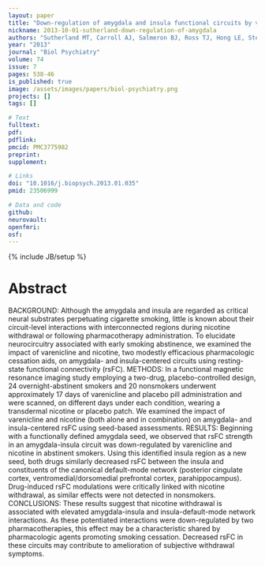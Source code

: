 ```yaml
---
layout: paper
title: "Down-regulation of amygdala and insula functional circuits by varenicline and nicotine in abstinent cigarette smokers."
nickname: 2013-10-01-sutherland-down-regulation-of-amygdala
authors: "Sutherland MT, Carroll AJ, Salmeron BJ, Ross TJ, Hong LE, Stein EA"
year: "2013"
journal: "Biol Psychiatry"
volume: 74
issue: 7
pages: 538-46
is_published: true
image: /assets/images/papers/biol-psychiatry.png
projects: []
tags: []

# Text
fulltext:
pdf:
pdflink:
pmcid: PMC3775982
preprint:
supplement:

# Links
doi: "10.1016/j.biopsych.2013.01.035"
pmid: 23506999

# Data and code
github:
neurovault:
openfmri:
osf:
---
```

{% include JB/setup %}

# Abstract

BACKGROUND: Although the amygdala and insula are regarded as critical neural substrates perpetuating cigarette smoking, little is known about their circuit-level interactions with interconnected regions during nicotine withdrawal or following pharmacotherapy administration. To elucidate neurocircuitry associated with early smoking abstinence, we examined the impact of varenicline and nicotine, two modestly efficacious pharmacologic cessation aids, on amygdala- and insula-centered circuits using resting-state functional connectivity (rsFC). METHODS: In a functional magnetic resonance imaging study employing a two-drug, placebo-controlled design, 24 overnight-abstinent smokers and 20 nonsmokers underwent approximately 17 days of varenicline and placebo pill administration and were scanned, on different days under each condition, wearing a transdermal nicotine or placebo patch. We examined the impact of varenicline and nicotine (both alone and in combination) on amygdala- and insula-centered rsFC using seed-based assessments. RESULTS: Beginning with a functionally defined amygdala seed, we observed that rsFC strength in an amygdala-insula circuit was down-regulated by varenicline and nicotine in abstinent smokers. Using this identified insula region as a new seed, both drugs similarly decreased rsFC between the insula and constituents of the canonical default-mode network (posterior cingulate cortex, ventromedial/dorsomedial prefrontal cortex, parahippocampus). Drug-induced rsFC modulations were critically linked with nicotine withdrawal, as similar effects were not detected in nonsmokers. CONCLUSIONS: These results suggest that nicotine withdrawal is associated with elevated amygdala-insula and insula-default-mode network interactions. As these potentiated interactions were down-regulated by two pharmacotherapies, this effect may be a characteristic shared by pharmacologic agents promoting smoking cessation. Decreased rsFC in these circuits may contribute to amelioration of subjective withdrawal symptoms.

